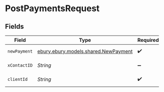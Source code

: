 # PostPaymentsRequest


## Fields

| Field                                                                     | Type                                                                      | Required                                                                  | Description                                                               |
| ------------------------------------------------------------------------- | ------------------------------------------------------------------------- | ------------------------------------------------------------------------- | ------------------------------------------------------------------------- |
| `newPayment`                                                              | [ebury.ebury.models.shared.NewPayment](../../models/shared/NewPayment.md) | :heavy_check_mark:                                                        | Request Payload                                                           |
| `xContactID`                                                              | *String*                                                                  | :heavy_minus_sign:                                                        | The ID of the contact                                                     |
| `clientId`                                                                | *String*                                                                  | :heavy_check_mark:                                                        | The ID of the client                                                      |